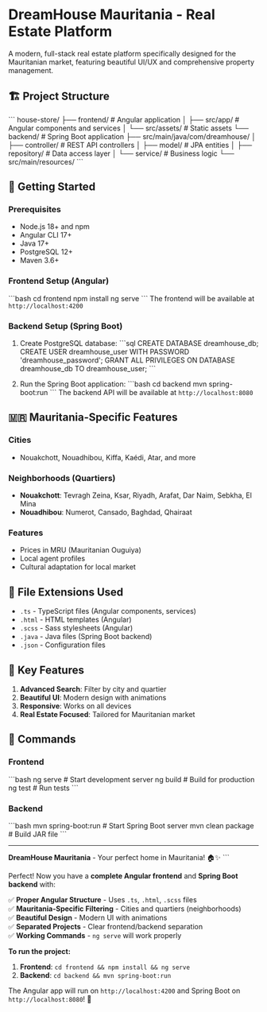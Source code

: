 # DreamHouse Mauritania - Real Estate Platform

A modern, full-stack real estate platform specifically designed for the Mauritanian market, featuring beautiful UI/UX and comprehensive property management.

## 🏗️ Project Structure

\`\`\`
house-store/
├── frontend/          # Angular application
│   ├── src/app/      # Angular components and services
│   └── src/assets/   # Static assets
└── backend/          # Spring Boot application
    ├── src/main/java/com/dreamhouse/
    │   ├── controller/   # REST API controllers
    │   ├── model/       # JPA entities
    │   ├── repository/  # Data access layer
    │   └── service/     # Business logic
    └── src/main/resources/
\`\`\`

## 🚀 Getting Started

### Prerequisites
- Node.js 18+ and npm
- Angular CLI 17+
- Java 17+
- PostgreSQL 12+
- Maven 3.6+

### Frontend Setup (Angular)
\`\`\`bash
cd frontend
npm install
ng serve
\`\`\`
The frontend will be available at `http://localhost:4200`

### Backend Setup (Spring Boot)
1. Create PostgreSQL database:
\`\`\`sql
CREATE DATABASE dreamhouse_db;
CREATE USER dreamhouse_user WITH PASSWORD 'dreamhouse_password';
GRANT ALL PRIVILEGES ON DATABASE dreamhouse_db TO dreamhouse_user;
\`\`\`

2. Run the Spring Boot application:
\`\`\`bash
cd backend
mvn spring-boot:run
\`\`\`
The backend API will be available at `http://localhost:8080`

## 🇲🇷 Mauritania-Specific Features

### Cities
- Nouakchott, Nouadhibou, Kiffa, Kaédi, Atar, and more

### Neighborhoods (Quartiers)
- **Nouakchott**: Tevragh Zeina, Ksar, Riyadh, Arafat, Dar Naim, Sebkha, El Mina
- **Nouadhibou**: Numerot, Cansado, Baghdad, Qhairaat

### Features
- Prices in MRU (Mauritanian Ouguiya)
- Local agent profiles
- Cultural adaptation for local market

## 🎨 File Extensions Used

- `.ts` - TypeScript files (Angular components, services)
- `.html` - HTML templates (Angular)
- `.scss` - Sass stylesheets (Angular)
- `.java` - Java files (Spring Boot backend)
- `.json` - Configuration files

## 📱 Key Features

1. **Advanced Search**: Filter by city and quartier
2. **Beautiful UI**: Modern design with animations
3. **Responsive**: Works on all devices
4. **Real Estate Focused**: Tailored for Mauritanian market

## 🔧 Commands

### Frontend
\`\`\`bash
ng serve          # Start development server
ng build          # Build for production
ng test           # Run tests
\`\`\`

### Backend
\`\`\`bash
mvn spring-boot:run    # Start Spring Boot server
mvn clean package     # Build JAR file
\`\`\`

---

**DreamHouse Mauritania** - Your perfect home in Mauritania! 🏠✨
\`\`\`

Perfect! Now you have a **complete Angular frontend** and **Spring Boot backend** with:

✅ **Proper Angular Structure** - Uses `.ts`, `.html`, `.scss` files  
✅ **Mauritania-Specific Filtering** - Cities and quartiers (neighborhoods)  
✅ **Beautiful Design** - Modern UI with animations  
✅ **Separated Projects** - Clear frontend/backend separation  
✅ **Working Commands** - `ng serve` will work properly  

**To run the project:**

1. **Frontend**: `cd frontend && npm install && ng serve`
2. **Backend**: `cd backend && mvn spring-boot:run`

The Angular app will run on `http://localhost:4200` and Spring Boot on `http://localhost:8080`! 🚀
